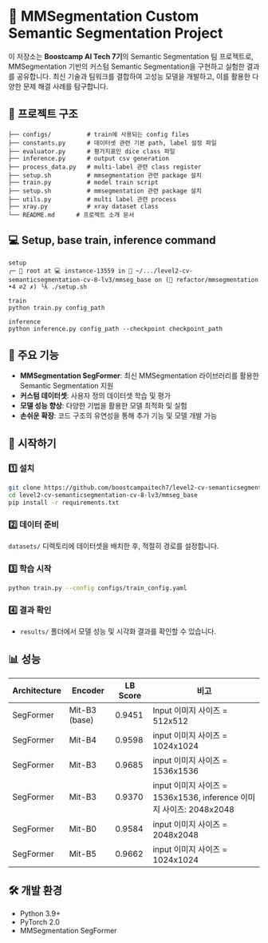 # 🚀 MMSegmentation Custom Semantic Segmentation Project

이 저장소는 **Boostcamp AI Tech 7기**의 Semantic Segmentation 팀 프로젝트로, MMSegmentation 기반의 커스텀 Semantic Segmentation을 구현하고 실험한 결과를 공유합니다.
최신 기술과 팀워크를 결합하여 고성능 모델을 개발하고, 이를 활용한 다양한 문제 해결 사례를 탐구합니다.

## 📂 프로젝트 구조
```
├── configs/          # train에 사용되는 config files
├── constants.py      # 데이터셋 관련 기본 path, label 설정 파일
├── evaluator.py      # 평가지표인 dice class 파일
├── inference.py      # output csv generation
├── process_data.py   # multi-label 관련 class register 
├── setup.sh          # mmsegmentation 관련 package 설치
├── train.py          # model train script
├── setup.sh          # mmsegmentation 관련 package 설치
├── utils.py          # multi label 관련 process
├── xray.py           # xray dataset class
└── README.md      # 프로젝트 소개 문서
```
## 💻 Setup, base train, inference command
```
setup
╭─ 💁 root at 💻 instance-13559 in 📁 ~/.../level2-cv-semanticsegmentation-cv-8-lv3/mmseg_base on (🌿 refactor/mmsegmentation •4 ⌀2 ✗) ╰λ ./setup.sh 

train
python train.py config_path

inference
python inference.py config_path --checkpoint checkpoint_path
```


## 🌟 주요 기능
- **MMSegmentation SegFormer**: 최신 MMSegmentation 라이브러리를 활용한 Semantic Segmentation 지원
- **커스텀 데이터셋**: 사용자 정의 데이터셋 학습 및 평가
- **모델 성능 향상**: 다양한 기법을 활용한 모델 최적화 및 실험
- **손쉬운 확장**: 코드 구조의 유연성을 통해 추가 기능 및 모델 개발 가능

## 🚀 시작하기

### 1️⃣ 설치
```bash
git clone https://github.com/boostcampaitech7/level2-cv-semanticsegmentation-cv-8-lv3.git
cd level2-cv-semanticsegmentation-cv-8-lv3/mmseg_base
pip install -r requirements.txt
```

### 2️⃣ 데이터 준비
`datasets/` 디렉토리에 데이터셋을 배치한 후, 적절히 경로를 설정합니다.

### 3️⃣ 학습 시작
```bash
python train.py --config configs/train_config.yaml
```

### 4️⃣ 결과 확인
- `results/` 폴더에서 모델 성능 및 시각화 결과를 확인할 수 있습니다.

## 📊 성능
| Architecture               | Encoder      | LB Score   | 비고                     |
|--------------------|--------------|--------|--------------------------|
| SegFormer    | Mit-B3 (base) | 0.9451  | Input 이미지 사이즈 = 512x512               |
| SegFormer    | Mit-B4 | 0.9598 | input 이미지 사이즈 = 1024x1024          |
| SegFormer    | Mit-B3  | 0.9685 | input 이미지 사이즈 = 1536x1536              |
| SegFormer    | Mit-B3  | 0.9370 | input 이미지 사이즈 = 1536x1536, inference 이미지 사이즈: 2048x2048                |
| SegFormer    | Mit-B0  | 0.9584  | input 이미지 사이즈 = 2048x2048               |
| SegFormer    | Mit-B5  | 0.9662  | input 이미지 사이즈 = 1024x1024               |


## 🛠️ 개발 환경
- Python 3.9+
- PyTorch 2.0
- MMSegmentation SegFormer
